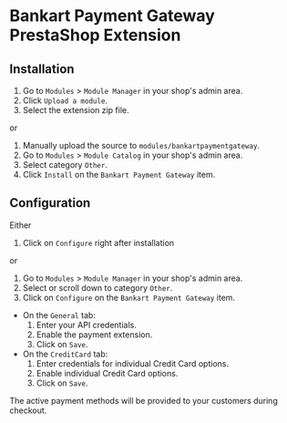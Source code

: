 # Bankart Payment Gateway PrestaShop Extension

## Installation

1. Go to `Modules` > `Module Manager` in your shop's admin area.
1. Click `Upload a module`.
1. Select the extension zip file.

or

1. Manually upload the source to `modules/bankartpaymentgateway`.
1. Go to `Modules` > `Module Catalog` in your shop's admin area.
1. Select category `Other`.
1. Click `Install` on the `Bankart Payment Gateway` item.


## Configuration

Either

1. Click on `Configure` right after installation

or

1. Go to `Modules` > `Module Manager` in your shop's admin area.
1. Select or scroll down to category `Other`.
1. Click on `Configure` on the `Bankart Payment Gateway` item.

- On the `General` tab:
    1. Enter your API credentials.
    1. Enable the payment extension.
    1. Click on `Save`.
- On the `CreditCard` tab:
    1. Enter credentials for individual Credit Card options.
    1. Enable individual Credit Card options.
    1. Click on `Save`.

The active payment methods will be provided to your customers during checkout.
